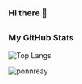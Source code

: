 ### Hi there 👋

## <h3 align="left">My GitHub Stats</h3>

![Top Langs](https://github-readme-stats.vercel.app/api/top-langs/?username=ponnreay&layout=compact&title_color=9333ea&text_color=e5e7eb&icon_color=86198f&bg_color=171c28)


<p align="left"> <img src="https://komarev.com/ghpvc/?username=ponnreay&label=Profile%20views&color=9333ea&style=flat" alt="ponnreay" />
</p>
